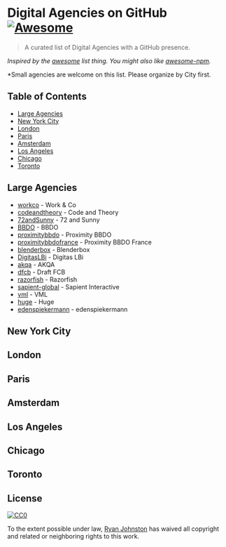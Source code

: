 # Digital Agencies on GitHub [![Awesome](https://cdn.rawgit.com/sindresorhus/awesome/d7305f38d29fed78fa85652e3a63e154dd8e8829/media/badge.svg)](https://github.com/sindresorhus/awesome)

> A curated list of Digital Agencies with a GitHub presence.

*Inspired by the [awesome](https://github.com/sindresorhus/awesome) list thing. You might also like [awesome-npm](https://github.com/sindresorhus/awesome-npm).*

*Small agencies are welcome on this list. Please organize by City first.

## Table of Contents

- [Large Agencies](#large-agencies)
- [New York City](#new-york-city)
- [London](#london)
- [Paris](#paris)
- [Amsterdam](#amsterdam)
- [Los Angeles](#los-angeles)
- [Chicago](#chicago)
- [Toronto](#toronto)

## Large Agencies

- [workco](https://github.com/workco) - Work & Co
- [codeandtheory](https://github.com/codeandtheory) - Code and Theory
- [72andSunny](https://github.com/72andSunny) - 72 and Sunny
- [BBDO](https://github.com/BBDO) - BBDO
- [proximitybbdo](https://github.com/proximitybbdo) - Proximity BBDO
- [proximitybbdofrance](https://github.com/proximitybbdofrance) - Proximity BBDO France
- [blenderbox](https://github.com/blenderbox) - Blenderbox
- [DigitasLBi](https://github.com/DigitasLBi) - Digitas LBi
- [akqa](https://github.com/akqa) - AKQA
- [dfcb](http://dfcb.github.io/) - Draft FCB
- [razorfish](https://github.com/razorfish) - Razorfish
- [sapient-global](https://github.com/sapient-global) - Sapient Interactive
- [vml](https://github.com/vml) - VML
- [huge](https://github.com/hugeinc) - Huge
- [edenspiekermann](https://github.com/edenspiekermann) - edenspiekermann

## New York City

## London

## Paris

## Amsterdam

## Los Angeles

## Chicago

## Toronto



## License

[![CC0](http://mirrors.creativecommons.org/presskit/buttons/88x31/svg/cc-zero.svg)](https://creativecommons.org/publicdomain/zero/1.0/)

To the extent possible under law, [Ryan Johnston](https://github.com/ryanjohnston) has waived all copyright and related or neighboring rights to this work.
